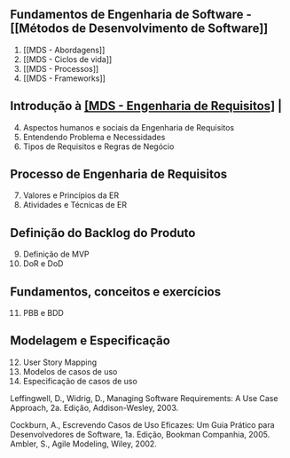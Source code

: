 ## Fundamentos de Engenharia de Software - [[Métodos de Desenvolvimento de Software]]

1. [[MDS - Abordagens]]  
2. [[MDS - Ciclos de vida]] 
3. [[MDS - Processos]]  
4. [[MDS - Frameworks]]
## Introdução à [[MDS - Engenharia de Requisitos]](ER) | 

4. Aspectos humanos e sociais da Engenharia de Requisitos  
5. Entendendo Problema e Necessidades  
6. Tipos de Requisitos e Regras de Negócio  

## Processo de Engenharia de Requisitos  

7. Valores e Princípios da ER  
8. Atividades e Técnicas de ER  

## Definição do Backlog do Produto  

9. Definição de MVP  
10. DoR e DoD  

## Fundamentos, conceitos e exercícios  

11. PBB e BDD  

## Modelagem e Especificação  

12. User Story Mapping  
13. Modelos de casos de uso  
14. Especificação de casos de uso  



Leffingwell, D., Widrig, D., Managing Software Requirements: A Use Case Approach, 2a. Edição, Addison-Wesley, 2003. 

 Cockburn, A., Escrevendo Casos de Uso Eficazes: Um Guia Prático para Desenvolvedores de Software, 1a. Edição, Bookman Companhia, 2005. Ambler, S., Agile Modeling, Wiley, 2002.